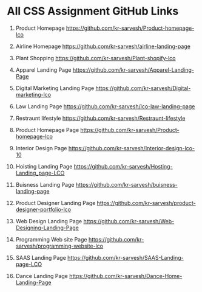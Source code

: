 
# All CSS Assignment GitHub Links

1. Product Homepage
https://github.com/kr-sarvesh/Product-homepage-lco

2. Airline Homepage
https://github.com/kr-sarvesh/airline-landing-page

3. Plant Shopping
https://github.com/kr-sarvesh/Plant-shopify-lco

4. Apparel Landing Page
https://github.com/kr-sarvesh/Apparel-Landing-Page

5. Digital Marketing Landing Page
https://github.com/kr-sarvesh/Digital-marketing-lco

6. Law Landing Page
https://github.com/kr-sarvesh/lco-law-landing-page

7. Restraunt lifestyle
https://github.com/kr-sarvesh/Restraunt-lifestyle

8. Product Homepage Page
https://github.com/kr-sarvesh/Product-homepage-lco

9. Interior Design Page
https://github.com/kr-sarvesh/Interior-design-lco-10

10. Hoisting Landing Page
https://github.com/kr-sarvesh/Hosting-Landing_page-LCO

11. Buisness Landing Page
https://github.com/kr-sarvesh/buisness-landing-page

12. Product Designer Landing Page
https://github.com/kr-sarvesh/product-designer-portfolio-lco

13. Web Design Landing Page
https://github.com/kr-sarvesh/Web-Designing-Landing-Page

14. Programming Web site Page
https://github.com/kr-sarvesh/programming-website-lco

15. SAAS Landing Page
https://github.com/kr-sarvesh/SAAS-Landing-page-LCO

16. Dance Landing Page
https://github.com/kr-sarvesh/Dance-Home-Landing-Page

